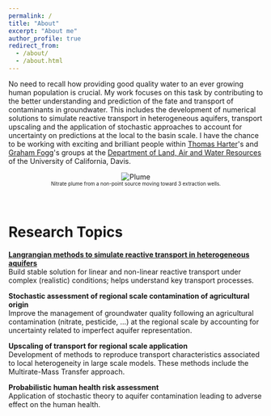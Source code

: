 ```yaml
---
permalink: /
title: "About"
excerpt: "About me"
author_profile: true
redirect_from:
  - /about/
  - /about.html
---
```


No need to recall how providing good quality water to an ever growing human population is crucial.
My work focuses on this task by contributing to the better understanding and prediction of the fate and transport of contaminants in groundwater. This includes the development of numerical solutions to simulate reactive transport in heterogeneous aquifers, transport upscaling and the application of stochastic approaches to account for uncertainty on predictions at the local to the basin scale. I have the chance to be working with exciting and brilliant people within [Thomas Harter](http://groundwater.ucdavis.edu/People/)'s and [Graham Fogg](http://lawr.ucdavis.edu/people/faculty/fogg-graham)'s groups at the [Department of Land, Air and Water Resources](http://lawr.ucdavis.edu/) of the University of California, Davis.

<center><img src="images/plume animation_2.gif" alt="Plume"></center>
<center><span style = "font-size:0.7em;">Nitrate plume from a non-point source moving toward 3 extraction wells.</span></center>
<br/><br/>

Research Topics
======
**<span style = "font-size:1em;">[Langrangian methods to simulate reactive transport in heterogeneous aquifers](https://chrishenri.github.io/portfolio/portfolio-1/)</span>**<br/>
Build stable solution for linear and non-linear reactive transport under complex (realistic) conditions; helps understand key transport processes.

**<span style = "font-size:1em;">Stochastic assessment of regional scale contamination of agricultural origin</span>**<br/>
Improve the management of groundwater quality following an agricultural contamination (nitrate, pesticide, ...) at the regional scale by accounting for uncertainty related to imperfect aquifer representation.

**<span style = "font-size:1em;">Upscaling of transport for regional scale application</span>**<br/>
Development of methods to reproduce transport characteristics associated to local heterogeneity in large scale models. These methods include the Multirate-Mass Transfer approach.

**<span style = "font-size:1em;">Probabilistic human health risk assessment</span>**<br/>
Application of stochastic theory to aquifer contamination leading to adverse effect on the human health.
